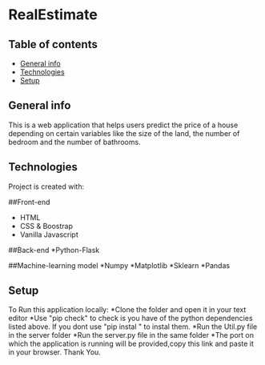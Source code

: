 # RealEstimate

## Table of contents
* [General info](#general-info)
* [Technologies](#technologies)
* [Setup](#setup)

## General info
This is a web application that helps users predict the price of a house depending on certain variables
like the size of the land, the number of bedroom and the number of bathrooms.
	
## Technologies
Project is created with:

##Front-end
* HTML
* CSS & Boostrap
* Vanilla Javascript

##Back-end
*Python-Flask

##Machine-learning model
*Numpy
*Matplotlib
*Sklearn
*Pandas


## Setup
To Run this application locally:
*Clone the folder and open it in your text editor
*Use "pip check" to check is you have of the python dependencies listed above. If you dont use "pip instal <dependencyName>" to instal them.
*Run the Util.py file in the server folder
*Run the server.py file in the same folder
*The port on which the application is running will be provided,copy this link and paste it in your browser.
Thank You.
